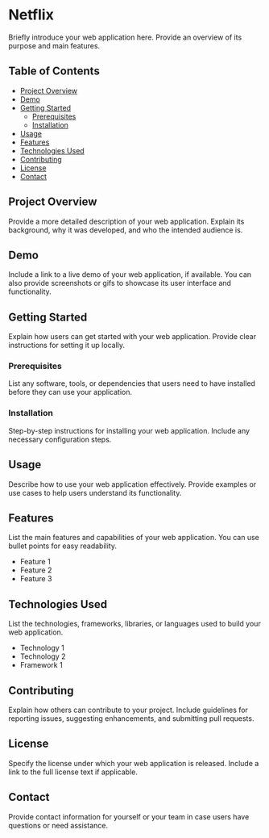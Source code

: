 # Netflix

 

Briefly introduce your web application here. Provide an overview of its purpose and main features.

 

## Table of Contents

 

- [Project Overview](#project-overview)
- [Demo](#demo)
- [Getting Started](#getting-started)
  - [Prerequisites](#prerequisites)
  - [Installation](#installation)
- [Usage](#usage)
- [Features](#features)
- [Technologies Used](#technologies-used)
- [Contributing](#contributing)
- [License](#license)
- [Contact](#contact)

 

## Project Overview

 

Provide a more detailed description of your web application. Explain its background, why it was developed, and who the intended audience is.

 

## Demo

 

Include a link to a live demo of your web application, if available. You can also provide screenshots or gifs to showcase its user interface and functionality.

 

## Getting Started

 

Explain how users can get started with your web application. Provide clear instructions for setting it up locally.

 

### Prerequisites

 

List any software, tools, or dependencies that users need to have installed before they can use your application.

 

### Installation

 

Step-by-step instructions for installing your web application. Include any necessary configuration steps.

 

## Usage

 

Describe how to use your web application effectively. Provide examples or use cases to help users understand its functionality.

 

## Features

 

List the main features and capabilities of your web application. You can use bullet points for easy readability.

 

- Feature 1
- Feature 2
- Feature 3

 

## Technologies Used

 

List the technologies, frameworks, libraries, or languages used to build your web application.

 

- Technology 1
- Technology 2
- Framework 1

 

## Contributing

 

Explain how others can contribute to your project. Include guidelines for reporting issues, suggesting enhancements, and submitting pull requests.

 

## License

 

Specify the license under which your web application is released. Include a link to the full license text if applicable.

 

## Contact

 

Provide contact information for yourself or your team in case users have questions or need assistance.
